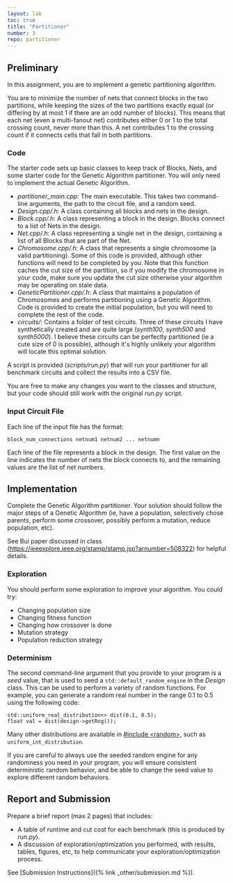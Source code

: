 ```yaml
---
layout: lab
toc: true
title: "Partitioner"
number: 3
repo: partitioner
---
```


## Preliminary

In this assignment, you are to implement a genetic partitioning algorithm.

You are to minimize the number of nets that connect blocks in the two partitions, while keeping the
sizes of the two partitions exactly equal (or differing by at most 1 if there are an odd number of blocks). This
means that each net (even a multi-fanout net) contributes either 0 or 1 to the total crossing count, never
more than this. A net contributes 1 to the crossing count if it connects cells that fall in both partitions.

### Code 

The starter code sets up basic classes to keep track of Blocks, Nets, and some starter code for the Genetic Algorithm partitioner. You will only need to implement the actual Genetic Algorithm.

  * *partitioner_main.cpp*: The main executable.  This takes two command-line arguments, the path to the circuit file, and a random seed.	
  * *Design.cpp/.h*: A class containing all blocks and nets in the design.  
  * *Block.cpp/.h*: A class representing a block in the design.  Blocks connect to a list of Nets in the design.
  * *Net.cpp/.h*: A class representing a single net in the design, containing a list of all Blocks that are part of the Net.	
  * *Chromosome.cpp/.h*: A class that represents a single chromosome (a valid partitioning).  Some of this code is provided, although other functions will need to be completed by you.  Note that this function caches the cut size of the partition, so if you modify the chromosome in your code, make sure you update the cut size otherwise your algorithm may be operating on stale data.
  * *GeneticPartitioner.cpp/.h*: A class that maintains a population of Chromosomes and performs partitioning using a Genetic Algorithm.  Code is provided to create the initial population, but you will need to complete the rest of the code.
  * *circuits/*: Contains a folder of test circuits.  Three of these circuits I have synthetically created and are quite large (*synth100*, *synth500* and *synth5000*).  I believe these circuits can be perfectly partitioned (ie a cute size of 0 is possible), although it's highly unlikely your algorithm will locate this optimal solution.

A script is provided (*scripts/run.py*) that will run your partitioner for all benchmark circuits and collect the results into a CSV file.

You are free to make any changes you want to the classes and structure, but your code should still work with the original *run.py* script.

### Input Circuit File
Each line of the input file has the format:

    block_num_connections netnum1 netnum2 ... netnumn

Each line of the file represents a block in the design. The first value on the line indicates the number of nets the block connects to, and the remaining values are the list of net numbers.

## Implementation

Complete the Genetic Algorithm partitioner.  Your solution should follow the major steps of a Genetic Algorithm (ie, have a population, selectively chose parents, perform some crossover, possibly perform a mutation, reduce population, etc).

See Bui paper discussed in class (<https://ieeexplore.ieee.org/stamp/stamp.jsp?arnumber=508322>) for helpful details.

### Exploration

You should perform some exploration to improve your algorithm.  You could try:
  * Changing population size
  * Changing fitness function
  * Changing how crossover is done
  * Mutation strategy
  * Population reduction strategy

### Determinism

The second command-line argument that you provide to your program is a *seed* value, that is used to seed a `std::default_random_engine` in the  *Design* class.  This can be used to perform a variety of random functions.  For example, you can generate a random real number in the range 0.1 to 0.5 using the following code:

    std::uniform_real_distribution<> dist(0.1, 0.5);
    float val = dist(design->getRng());

Many other distributions are available in [#include \<random\>](https://en.cppreference.com/w/cpp/numeric/random), such as `uniform_int_distribution`.

If you are careful to always use the seeded random engine for any randomness you need in your program, you will ensure consistent deterministic random behavior, and be able to change the seed value to explore different random behaviors.


## Report and Submission

Prepare a brief report (max 2 pages) that includes:
  * A table of runtime and cut cost for each benchmark (this is produced by *run.py*).
  * A discussion of exploration/optimization you performed, with results, tables, figures, etc, to help communicate your exploration/optimization process.

See [Submission Instructions]({% link _other/submission.md  %}).

